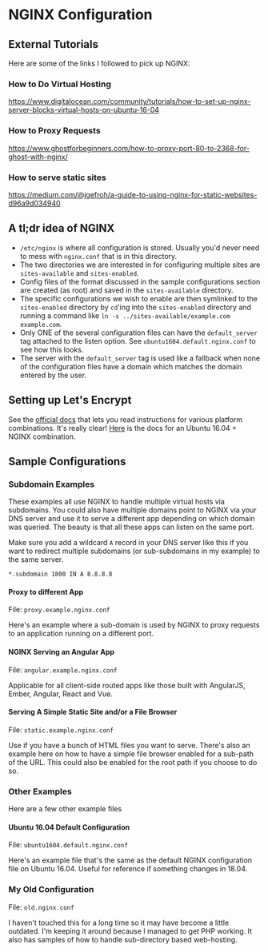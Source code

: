# NGINX Configuration

## External Tutorials

Here are some of the links I followed to pick up NGINX:

### How to Do Virtual Hosting

https://www.digitalocean.com/community/tutorials/how-to-set-up-nginx-server-blocks-virtual-hosts-on-ubuntu-16-04

### How to Proxy Requests

https://www.ghostforbeginners.com/how-to-proxy-port-80-to-2368-for-ghost-with-nginx/


### How to serve static sites

https://medium.com/@jgefroh/a-guide-to-using-nginx-for-static-websites-d96a9d034940

## A tl;dr idea of NGINX

* `/etc/nginx` is where all configuration is stored. Usually you'd never need to
  mess with `nginx.conf` that is in this directory.
* The two directories we are interested in for configuring multiple sites are
  `sites-available` and `sites-enabled`.
* Config files of the format discussed in the sample configurations section are
  created (as root) and saved in the `sites-available` directory.
* The specific configurations we wish to enable are then symlinked to the
  `sites-enabled` directory by `cd`'ing into the `sites-enabled` directory and
  running a command like `ln -s ../sites-available/example.com example.com`.
* Only ONE of the several configuration files can have the `default_server` tag
  attached to the listen option. See `ubuntu1604.default.nginx.conf` to see how
  this looks.
* The server with the `default_server` tag is used like a fallback when none of
  the configuration files have a domain which matches the domain entered by the
  user.

## Setting up Let's Encrypt

See the [official docs](https://certbot.eff.org/) that lets you read
instructions for various platform combinations. It's really clear!
[Here](https://certbot.eff.org/lets-encrypt/ubuntuxenial-nginx) is the docs for
an Ubuntu 16.04 + NGINX combination.

## Sample Configurations

### Subdomain Examples

These examples all use NGINX to handle multiple virtual hosts via subdomains.
You could also have multiple domains point to NGINX via your DNS server and use
it to serve a different app depending on which domain was queried. The beauty is
that all these apps can listen on the same port.

Make sure you add a wildcard `A` record in your DNS server like this if you want
to redirect multiple subdomains (or sub-subdomains in my example) to the same
server.

```
*.subdomain 1800 IN A 8.8.8.8
```

#### Proxy to different App

File: `proxy.example.nginx.conf`

Here's an example where a sub-domain is used by NGINX to proxy requests to an
application running on a different port.


#### NGINX Serving an Angular App

File: `angular.example.nginx.conf`

Applicable for all client-side routed apps like those built with AngularJS,
Ember, Angular, React and Vue.

#### Serving A Simple Static Site and/or a File Browser

File: `static.example.nginx.conf`

Use if you have a bunch of HTML files you want to serve. There's also an example
here on how to have a simple file browser enabled for a sub-path of the URL.
This could also be enabled for the root path if you choose to do so.

### Other Examples

Here are a few other example files

#### Ubuntu 16.04 Default Configuration

File: `ubuntu1604.default.nginx.conf`

Here's an example file that's the same as the default NGINX configuration file
on Ubuntu 16.04. Useful for reference if something changes in 18.04.

### My Old Configuration

File: `old.nginx.conf`

I haven't touched this for a long time so it may have become a little outdated.
I'm keeping it around because I managed to get PHP working. It also has samples
of how to handle sub-directory based web-hosting.